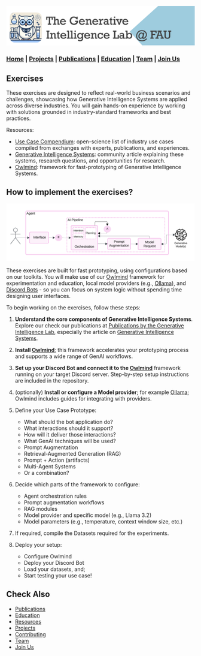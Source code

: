 ![GenI-Lab Banner](./images/genilab-banner.png)

### [Home](README.md) | [Projects](PROJECTS.md) | [Publications](KNOWLEDGE.md#publications) | [Education](KNOWLEDGE.md#education) | [Team](PEOPLE.md) |  [Join Us](JOIN.md)


## Exercises

These exercises are designed to reflect real-world business scenarios and challenges, showcasing how Generative Intelligence Systems are applied across diverse industries. You will gain hands-on experience by working with solutions grounded in industry-standard frameworks and best practices.

Resources:

* [Use Case Compendium](./EXERCISES.md): open-science list of industry use cases compiled from exchanges with experts, publications, and experiences.
* [Generative Intelligence Systems](https://medium.com/generative-intelligence-lab/generative-intelligence-systems-concepts-and-research-opportunities-0740b1b5c7eb): community article explaining these systems, research questions, and opportunities for research.
* [Owlmind](https://github.com/genilab-fau/owlmind): framework for fast-prototyping of Generative Intelligence Systems.

## How to implement the exercises?

![GenI System Architecture](./images/docs/genai-arch.png)

These exercises are built for fast prototyping, using configurations based on our toolkits. You will make use of our [Owlmind](https://github.com/genilab-fau/owlmind) framework for experimentation and education, local model providers (e.g., [Ollama](http://www.ollama.com)), and [Discord Bots](http://www.discord.com) - so you can focus on system logic without spending time designing user interfaces.


To begin working on the exercises, follow these steps:

1. **Understand the core components of Generative Intelligence Systems**. Explore our check our publications at [Publications by the Generative Intelligence Lab](https://medium.com/generative-intelligence-lab), especially the article on [Generative Intelligence Systems](https://medium.com/generative-intelligence-lab/generative-intelligence-systems-concepts-and-research-opportunities-0740b1b5c7eb).

1.  **Install [Owlmind](https://github.com/genilab-fau/owlmind)**; this framework accelerates your prototyping process and supports a wide range of GenAI workflows.

1. **Set up your Discord Bot and connect it to the [Owlmind](https://github.com/genilab-fau/owlmind)** framework running on your target Discord server. Step-by-step setup instructions are included in the repository.


1. (optionally) **Install or configure a Model provider**; for example [Ollama](http://www.ollama.com); Owlmind includes guides for integrating with providers.

1. Define your Use Case Prototype:
    * What should the bot application do?
    * What interactions should it support?
    * How will it deliver those interactions?
    * What GenAI techniques will be used?
    * Prompt Augmentation
    * Retrieval-Augmented Generation (RAG)
    * Prompt + Action (artifacts)
    * Multi-Agent Systems
    * Or a combination?

1. Decide which parts of the framework to configure:
    * Agent orchestration rules
    * Prompt augmentation workflows
    * RAG modules
    * Model provider and specific model (e.g., Llama 3.2)
    * Model parameters (e.g., temperature, context window size, etc.)

1. If required, compile the Datasets required for the experiments.

1. Deploy your setup: 
    * Configure Owlmind
    * Deploy your Discord Bot
    * Load your datasets, and;
    * Start testing your use case!


## Check Also

* [Publications](KNOWLEDGE.md#publications)
* [Education](KNOWLEDGE.md#education)
* [Resources](PROJECTS.md#resources)
* [Projects](PROJECTS.md)
* [Contributing](CONTRIBUTE.md)
* [Team](PEOPLE.md)
* [Join Us](JOIN.md)
  
  
